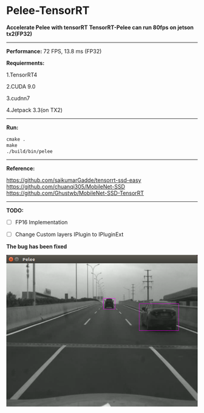 # Pelee-TensorRT

**Accelerate Pelee with tensorRT**
**TensorRT-Pelee can run 80fps on jetson tx2(FP32)**

---

**Performance:**
72 FPS, 13.8 ms (FP32)


**Requierments:**

1.TensorRT4

2.CUDA 9.0

3.cudnn7

4.Jetpack 3.3(on TX2) 

---

**Run:**

```shell
cmake .
make
./build/bin/pelee
```

---

**Reference:**

https://github.com/saikumarGadde/tensorrt-ssd-easy
https://github.com/chuanqi305/MobileNet-SSD 
https://github.com/Ghustwb/MobileNet-SSD-TensorRT

---

**TODO:**
- [ ] FP16 Implementation 
- [ ] Change Custom layers IPlugin to IPluginExt




**The bug has been fixed**

![image](testPic/test.png)
